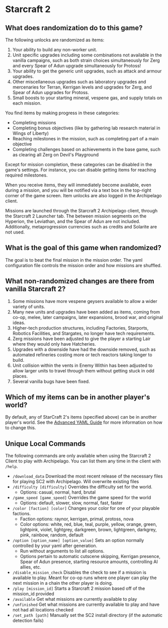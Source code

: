 # Starcraft 2

## What does randomization do to this game?

The following unlocks are randomized as items:
1. Your ability to build any non-worker unit.
2. Unit specific upgrades including some combinations not available in the vanilla campaigns, such as both strain choices simultaneously for Zerg and every Spear of Adun upgrade simultaneously for Protoss!
3. Your ability to get the generic unit upgrades, such as attack and armour upgrades.
4. Other miscellaneous upgrades such as laboratory upgrades and mercenaries for Terran, Kerrigan levels and upgrades for Zerg, and Spear of Adun upgrades for Protoss.
5. Small boosts to your starting mineral, vespene gas, and supply totals on each mission.

You find items by making progress in these categories:
* Completing missions
* Completing bonus objectives (like by gathering lab research material in Wings of Liberty)
* Reaching milestones in the mission, such as completing part of a main objective
* Completing challenges based on achievements in the base game, such as clearing all Zerg on Devil's Playground

Except for mission completion, these categories can be disabled in the game's settings. For instance, you can disable getting items for reaching required milestones.

When you receive items, they will immediately become available, even during a mission, and you will be
notified via a text box in the top-right corner of the game screen. Item unlocks are also logged in the Archipelago client.

Missions are launched through the Starcraft 2 Archipelago client, through the Starcraft 2 Launcher tab. The between mission segments on the Hyperion, the Leviathan, and the Spear of Adun are not included. Additionally, metaprogression currencies such as credits and Solarite are not used.

## What is the goal of this game when randomized?

The goal is to beat the final mission in the mission order. The yaml configuration file controls the mission order and how missions are shuffled.

## What non-randomized changes are there from vanilla Starcraft 2?

1. Some missions have more vespene geysers available to allow a wider variety of units.
2. Many new units and upgrades have been added as items, coming from co-op, melee, later campaigns, later expansions, brood war, and original ideas.
3. Higher-tech production structures, including Factories, Starports, Robotics Facilities, and Stargates, no longer have tech requirements.
4. Zerg missions have been adjusted to give the player a starting Lair where they would only have Hatcheries.
5. Upgrades with a downside have had the downside removed, such as automated refineries costing more or tech reactors taking longer to build.
6. Unit collision within the vents in Enemy Within has been adjusted to allow larger units to travel through them without getting stuck in odd places.
7. Several vanilla bugs have been fixed.

## Which of my items can be in another player's world?

By default, any of StarCraft 2's items (specified above) can be in another player's world. See the
[Advanced YAML Guide](https://archipelago.gg/tutorial/Archipelago/advanced_settings/en)
for more information on how to change this.

## Unique Local Commands

The following commands are only available when using the Starcraft 2 Client to play with Archipelago. You can list them any time in the client with `/help`.

* `/download_data` Download the most recent release of the necessary files for playing SC2 with Archipelago. Will overwrite existing files
* `/difficulty [difficulty]` Overrides the difficulty set for the world.
    * Options: casual, normal, hard, brutal
* `/game_speed [game_speed]` Overrides the game speed for the world
    * Options: default, slower, slow, normal, fast, faster
* `/color [faction] [color]` Changes your color for one of your playable factions.
    * Faction options: raynor, kerrigan, primal, protoss, nova
    * Color options: white, red, blue, teal, purple, yellow, orange, green, lightpink, violet, lightgrey, darkgreen, brown, lightgreen, darkgrey, pink, rainbow, random, default
* `/option [option_name] [option_value]` Sets an option normally controlled by your yaml after generation.
    * Run without arguments to list all options.
    * Options pertain to automatic cutscene skipping, Kerrigan presence, Spear of Adun presence, starting resource amounts, controlling AI allies, etc.
* `/disable_mission_check` Disables the check to see if a mission is available to play. Meant for co-op runs where one player can play the next mission in a chain the other player is doing.
* `/play [mission_id]` Starts a Starcraft 2 mission based off of the mission_id provided
* `/available` Get what missions are currently available to play
* `/unfinished` Get what missions are currently available to play and have not had all locations checked
* `/set_path [path]` Manually set the SC2 install directory (if the automatic detection fails)

